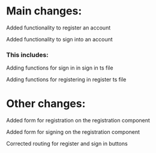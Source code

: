 # Main changes:

Added functionality to register an account

Added functionality to sign into an account


### This includes:

Adding functions for sign in in sign in ts file

Adding functions for registering in register ts file


# Other changes:

Added form for registration on the registration component

Added form for signing on the registration component

Corrected routing for register and sign in buttons